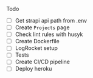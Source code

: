 Todo
- [ ] Get strapi api path from .env
- [ ] Create `Projects` page
- [ ] Check lint rules with husyk
- [ ] Create Dockerfile
- [ ] LogRocket setup
- [ ] Tests
- [ ] Create CI/CD pipeline
- [ ] Deploy heroku